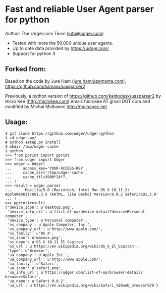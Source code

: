 Fast and reliable User Agent parser for python
==============================================

Author: The Udger.com Team (info@udger.com)

- Tested with more the 50.000 unique user agents.
- Up to date data provided by https://udger.com/
- Support for python 3


Forked from:
---------

Based on the code by Jure Ham (jure.ham@zemanta.com),
https://github.com/hamaxx/uasparser2

Previously, a python version of https://github.com/kaittodesk/uasparser2
by Hicro Kee (http://hicrokee.com) email: hicrokee AT gmail DOT com
and modified by Michal Molhanec http://molhanec.net

Usage:
------

    $ git clone https://github.com/udger/udger-python
    $ cd udger.py/
    # python setup.py install
    $ mkdir /tmp/udger-cache
    $ python
    >>> from pprint import pprint
    >>> from udger import Udger
    >>> udger = Udger(
    ...     access_key='YOUR-ACCESS-KEY',
    ...     cache_dir='/tmp/udger-cache',
    ...     cache_ttl=3600*24*7,
    ... )
    >>> result = udger.parse(
    ...     'Mozilla/5.0 (Macintosh; Intel Mac OS X 10_11_2) AppleWebKit/601.3.9 (KHTML, like Gecko) Version/9.0.2 Safari/601.3.9'
    ... )
    >>> pprint(result)
    {'device_icon': u'desktop.png',
     'device_info_url': u'/list-of-ua/device-detail?device=Personal computer',
     'device_type': u'Personal computer',
     'os_company': u'Apple Computer, Inc.',
     'os_company_url': u'http://www.apple.com/',
     'os_family': u'OS X',
     'os_icon': u'macosx.png',
     'os_name': u'OS X 10.11 El Capitan',
     'os_url': u'https://en.wikipedia.org/wiki/OS_X_El_Capitan',
     'type': u'Browser',
     'ua_company': u'Apple Inc.',
     'ua_company_url': u'http://www.apple.com/',
     'ua_family': u'Safari',
     'ua_icon': u'safari.png',
     'ua_info_url': u'https://udger.com/list-of-ua/browser-detail?browser=Safari',
     'ua_name': u'Safari 9.0.2',
     'ua_url': u'https://en.wikipedia.org/wiki/Safari_%28web_browser%29'}


